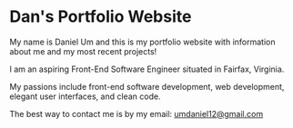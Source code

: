# Dan's Portfolio Website

My name is Daniel Um and this is my portfolio website with information about me and my most recent projects!

I am an aspiring Front-End Software Engineer situated in Fairfax, Virginia. 

My passions include front-end software development, web development, elegant user interfaces, and clean code.

The best way to contact me is by my email: umdaniel12@gmail.com
